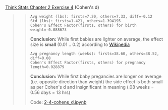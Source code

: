 [Think Stats Chapter 2 Exercise 4](http://greenteapress.com/thinkstats2/html/thinkstats2003.html#toc24) (Cohen's d)

>> `Avg weight (lbs): firsts=7.20, others=7.33, diff=-0.12`  
>> `Std (lbs): firsts=1.421, others=1.394195`  
>> `Cohen's Effect Factor(firsts, others) for birth weight=-0.088673`  
>>
>> **Conclusion:** While first babies are lighter on average, the effect size is
     **small** (0.01 .. 0.2) according to
     [Wikipedia](https://en.wikipedia.org/wiki/Effect_size#Cohen's_d)
>>
>> `Avg pregnancy length (weeks): firsts=38.60, others=38.52, diff=0.08`  
>> `Cohen's Effect Factor(firsts, others) for pregnancy length=0.028879`  
>>
>> **Conclusion:** While first baby pregancies are longer on average
     (i.e. opposite direction than weight) the side effect is both small as per
     Cohen's d and insignificant in meaning (.08 weeks = 0.56 days = 13 hrs)
>>
>> Code: [2-4-cohens_d.ipynb](2-4-cohens_d.ipynb)